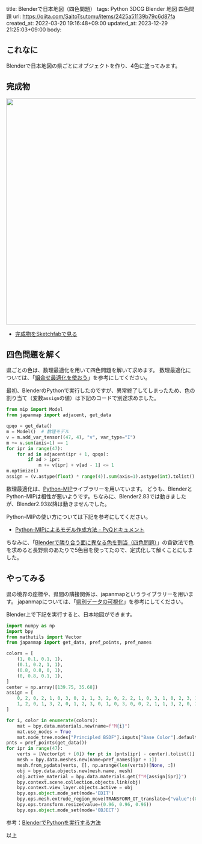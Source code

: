 title: Blenderで日本地図（四色問題）
tags: Python 3DCG Blender 地図 四色問題
url: https://qiita.com/SaitoTsutomu/items/2425a51139b79c6d87fa
created_at: 2022-03-20 19:16:48+09:00
updated_at: 2023-12-29 21:25:03+09:00
body:

## これなに

Blenderで日本地図の県ごとにオブジェクトを作り、4色に塗ってみます。


## 完成物

<img src="https://qiita-image-store.s3.ap-northeast-1.amazonaws.com/0/13955/6550812e-86c2-98a0-1103-29a4bfcfab0d.jpeg" width="600">

- [完成物をSketchfabで見る](https://skfb.ly/otDJR)

## 四色問題を解く

県ごとの色は、数理最適化を用いて四色問題を解いて求めます。
数理最適化については、「[組合せ最適化を使おう](https://qiita.com/SaitoTsutomu/items/bfbf4c185ed7004b5721)」を参考にしてください。

最初、BlenderのPythonで実行したのですが、異常終了してしまったため、色の割り当て（変数`assign`の値）は下記のコードで別途求めました。

```py
from mip import Model
from japanmap import adjacent, get_data

qpqo = get_data()
m = Model()  # 数理モデル
v = m.add_var_tensor((47, 4), "v", var_type="I")
m += v.sum(axis=1) == 1
for ipr in range(47):
    for ad in adjacent(ipr + 1, qpqo):
        if ad > ipr:
            m += v[ipr] + v[ad - 1] <= 1
m.optimize()
assign = (v.astype(float) * range(4)).sum(axis=1).astype(int).tolist()
```

数理最適化は、[Python-MIP](https://www.python-mip.com/)ライブラリーを用いています。
どうも、BlenderとPython-MIPは相性が悪いようです。ちなみに、Blender2.83では動きましたが、Blender2.93以降は動きませんでした。

Python-MIPの使い方については下記を参考にしてください。

- [Python-MIPによるモデル作成方法 - PyQドキュメント](https://docs.pyq.jp/python/math_opt/python_mip.html)

ちなみに、「[Blenderで隣り合う面に異なる色を割当（四色問題）](https://qiita.com/SaitoTsutomu/items/8def3fb4b99f8520b6ed)」の貪欲法で色を求めると長野県のあたりで5色目を使ってたので、定式化して解くことにしました。

## やってみる

県の境界の座標や、県間の隣接関係は、japanmapというライブラリーを用います。
japanmapについては、「[県別データの可視化](https://qiita.com/SaitoTsutomu/items/6d17889ba47357e44131)」を参考にしてください。

Blender上で下記を実行すると、日本地図ができます。

```py
import numpy as np
import bpy
from mathutils import Vector
from japanmap import get_data, pref_points, pref_names

colors = [
    (1, 0.1, 0.1, 1),
    (0.1, 0.2, 1, 1),
    (0.8, 0.8, 0, 1),
    (0, 0.8, 0.1, 1),
]
center = np.array([139.75, 35.68])
assign = [
    0, 2, 0, 2, 1, 0, 3, 0, 2, 1, 3, 2, 0, 2, 2, 1, 0, 3, 1, 0, 2, 3, 1, 0,
    1, 2, 0, 1, 3, 2, 0, 1, 2, 3, 0, 1, 0, 3, 0, 0, 2, 1, 1, 3, 2, 0, 3
]

for i, color in enumerate(colors):
    mat = bpy.data.materials.new(name=f"M{i}")
    mat.use_nodes = True
    mat.node_tree.nodes["Principled BSDF"].inputs["Base Color"].default_value = color
pnts = pref_points(get_data())
for ipr in range(47):
    verts = [Vector(pt + [0]) for pt in (pnts[ipr] - center).tolist()]
    mesh = bpy.data.meshes.new(name=pref_names[ipr + 1])
    mesh.from_pydata(verts, [], np.arange(len(verts))[None, :])
    obj = bpy.data.objects.new(mesh.name, mesh)
    obj.active_material = bpy.data.materials.get(f"M{assign[ipr]}")
    bpy.context.scene.collection.objects.link(obj)
    bpy.context.view_layer.objects.active = obj
    bpy.ops.object.mode_set(mode='EDIT')
    bpy.ops.mesh.extrude_region_move(TRANSFORM_OT_translate={"value":(0, 0, 0.2)})
    bpy.ops.transform.resize(value=(0.96, 0.96, 0.96))
    bpy.ops.object.mode_set(mode='OBJECT')
```

参考：[BlenderでPythonを実行する方法](https://qiita.com/SaitoTsutomu/items/cec67381a8789b40e377)

以上



